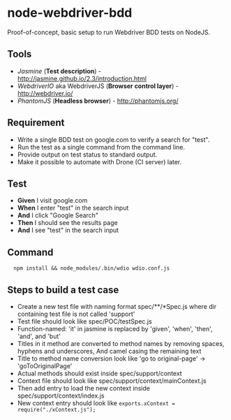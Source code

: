 # node-webdriver-bdd

Proof-of-concept, basic setup to run Webdriver BDD tests on NodeJS.

## Tools

* *Jasmine* (**Test description**) - http://jasmine.github.io/2.3/introduction.html
* *WebdriverIO* aka WebdriverJS (**Browser control layer**) - http://webdriver.io/
* *PhantomJS* (**Headless browser**) - http://phantomjs.org/

## Requirement

* Write a single BDD test on google.com to verify a search for "test".
* Run the test as a single command from the command line.
* Provide output on test status to standard output.
* Make it possible to automate with Drone (CI server) later.

## Test

* **Given** I visit google.com
* **When** I enter "test" in the search input
* **And** I click "Google Search"
* **Then** I should see the results page
* **And** I see "test" in the search input

## Command

```
  npm install && node_modules/.bin/wdio wdio.conf.js
```

## Steps to build a test case

* Create a new test file with naming format spec/**/*Spec.js where dir containing test file is not called 'support'
 * Test file should look like spec/POC/testSpec.js
 * Function-named: 'it' in jasmine is replaced by 'given', 'when', 'then', 'and', and 'but'
* Titles in it method are converted to method names by removing spaces, hyphens and underscores, And camel casing the remaining text
 * Title to method name conversion look like 'go to original-page' -> 'goToOriginalPage'
* Actual methods should exist inside spec/support/context 
 * Context file should look like spec/support/context/mainContext.js
* Then add entry to load the new context inside spec/support/context/index.js
 * New context entry should look like `exports.xContext = require("./xContext.js");`
